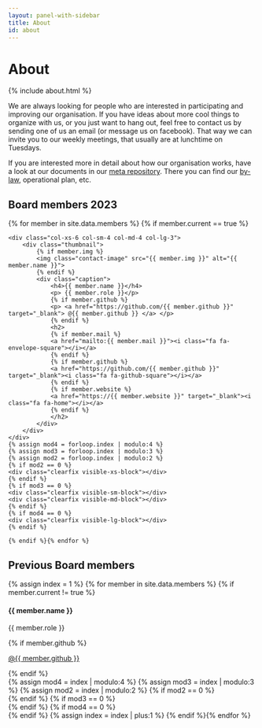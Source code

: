 ```yaml
---
layout: panel-with-sidebar
title: About
id: about
---
```


# About

{% include about.html %}

We are always looking for people who are interested in participating and improving our organisation.
If you have ideas about more cool things to organize with us, or you just want to hang out, feel free to
contact us by sending one of us an email (or message us on facebook). That way we can invite you to our weekly meetings, that usually are at lunchtime on Tuesdays.


If you are interested more in detail about how our organisation works, have a look at our documents in our [meta repository](https://github.com/Code-at-LTH/meta).
There you can find our [by-law](https://en.wikipedia.org/wiki/By-law), operational plan, etc.

## Board members 2023
<div class="row">
    {% for member in site.data.members %} {% if member.current == true %}

    <div class="col-xs-6 col-sm-4 col-md-4 col-lg-3">
        <div class="thumbnail">
            {% if member.img %}
            <img class="contact-image" src="{{ member.img }}" alt="{{ member.name }}">
            {% endif %}
            <div class="caption">
                <h4>{{ member.name }}</h4>
                <p> {{ member.role }}</p>
                {% if member.github %}
                <p> <a href="https://github.com/{{ member.github }}" target="_blank"> @{{ member.github }} </a> </p>
                {% endif %}
                <h2>
                {% if member.mail %}
                <a href="mailto:{{ member.mail }}"><i class="fa fa-envelope-square"></i></a>
                {% endif %}
                {% if member.github %}
                <a href="https://github.com/{{ member.github }}" target="_blank"><i class="fa fa-github-square"></i></a>
                {% endif %}
                {% if member.website %}
                <a href="https://{{ member.website }}" target="_blank"><i class="fa fa-home"></i></a>
                {% endif %}
                </h2>
            </div>
        </div>
    </div>
    {% assign mod4 = forloop.index | modulo:4 %}
    {% assign mod3 = forloop.index | modulo:3 %}
    {% assign mod2 = forloop.index | modulo:2 %}
    {% if mod2 == 0 %}
    <div class="clearfix visible-xs-block"></div>
    {% endif %}
    {% if mod3 == 0 %}
    <div class="clearfix visible-sm-block"></div>
    <div class="clearfix visible-md-block"></div>
    {% endif %}
    {% if mod4 == 0 %}
    <div class="clearfix visible-lg-block"></div>
    {% endif %}

    {% endif %}{% endfor %}
</div>

## Previous Board members
<div class="row">
    {% assign index = 1 %}
    {% for member in site.data.members %} {% if member.current != true %}
    <div class="col-xs-6 col-sm-4 col-md-4 col-lg-3">
        <div class="thumbnail">
            <div class="caption">
                <h4>{{ member.name }}</h4>
                <p> {{ member.role }}</p>
                {% if member.github %}
                <p> <a href="https://github.com/{{ member.github }}" target="_blank"> @{{ member.github }} </a> </p>
                {% endif %}
            </div>
        </div>
    </div>
    {% assign mod4 = index | modulo:4 %}
    {% assign mod3 = index | modulo:3 %}
    {% assign mod2 = index | modulo:2 %}
    {% if mod2 == 0 %}
    <div class="clearfix visible-xs-block"></div>
    {% endif %}
    {% if mod3 == 0 %}
    <div class="clearfix visible-sm-block"></div>
    <div class="clearfix visible-md-block"></div>
    {% endif %}
    {% if mod4 == 0 %}
    <div class="clearfix visible-lg-block"></div>
    {% endif %}
    {% assign index = index | plus:1 %}
    {% endif %}{% endfor %}
</div>
